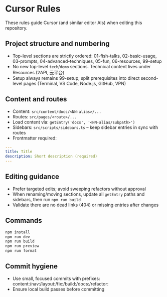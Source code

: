 # Cursor Rules

These rules guide Cursor (and similar editor AIs) when editing this repository.

## Project structure and numbering
- Top-level sections are strictly ordered: 01-fish-talks, 02-basic-usage, 03-prompts, 04-advanced-techniques, 05-fun, 06-resources, 99-setup
- No new top-level `tech`/`demo` sections. Technical content lives under Resources (2API, 云平台)
- Setup always remains 99-setup; split prerequisites into direct second-level pages (Terminal, VS Code, Node.js, GitHub, VPN)

## Content and routes
- Content: `src/content/docs/<NN-alias>/...`
- Routes: `src/pages/<route>/...`
- Load content via: `getEntry('docs', '<NN-alias/subpath>')`
- Sidebars: `src/scripts/sidebars.ts` – keep sidebar entries in sync with routes
- Frontmatter required:
```yaml
---
title: Title
description: Short description (required)
---
```

## Editing guidance
- Prefer targeted edits; avoid sweeping refactors without approval
- When renaming/moving sections, update all `getEntry` paths and sidebars, then run `npm run build`
- Validate there are no dead links (404) or missing entries after changes

## Commands
```bash
npm install
npm run dev
npm run build
npm run preview
npm run format
```

## Commit hygiene
- Use small, focused commits with prefixes: content:/nav:/layout:/fix:/build:/docs:/refactor:
- Ensure local build passes before committing
